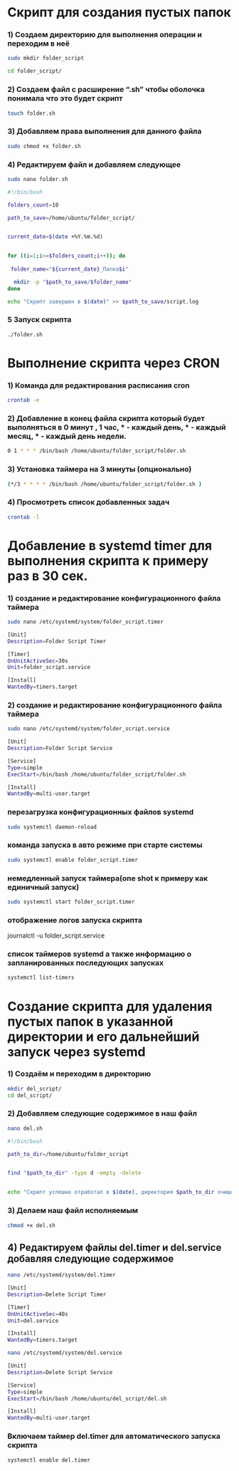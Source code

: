 # Скрипт для создания пустых папок 

### 1) Cоздаем директорию для выполнения операции и переходим в неё
```bash
sudo mkdir folder_script
```
```bash
cd folder_script/ 
```
### 2) Cоздаем файл с расширение “.sh” чтобы оболочка понимала что это будет скрипт
```bash
touch folder.sh
```
### 3) Добавляем права выполнения для данного файла
```bash
sudo chmod +x folder.sh  
```
### 4) Редактируем файл и добавляем следующее
```bash
sudo nano folder.sh 
```
```bash
#!/bin/bash  

folders_count=10

path_to_save=/home/ubuntu/folder_script/


current_date=$(date +%Y.%m.%d)


for ((i=1;i<=$folders_count;i++)); do
 
 folder_name="${current_date}_Папка$i"

  mkdir -p "$path_to_save/$folder_name"
done

echo "Скрипт завершен в $(date)" >> $path_to_save/script.log
```



### 5 Запуск скрипта 
```bash
./folder.sh 
```

# Выполнение скрипта через CRON

### 1) Команда для редактирования расписания cron
```bash
crontab -e 
```
### 2) Добавление в конец файла скрипта который будет выполняться в 0 минут , 1 час, * - каждый день, * - каждый месяц, * - каждый день недели.
```bash
0 1 * * * /bin/bash /home/ubuntu/folder_script/folder.sh 
```
### 3) Установка таймера на 3 минуты (опционально)
```bash
(*/3 * * * * /bin/bash /home/ubuntu/folder_script/folder.sh ) 
```
### 4) Просмотреть список добавленных задач
```bash
crontab -l
```




# Добавление в systemd timer для выполнения скрипта к примеру раз в 30 сек.
### 1) создание и редактирование конфигурационного файла таймера
 ```bash
 sudo nano /etc/systemd/system/folder_script.timer 
```
```bash
[Unit]
Description=Folder Script Timer

[Timer]  
OnUnitActiveSec=30s 
Unit=folder_script.service  

[Install]  
WantedBy=timers.target  
```
### 2) создание и редактирование конфигурационного файла таймера
 ```bash
 sudo nano /etc/systemd/system/folder_script.service
 ```
 
```bash
[Unit]
Description=Folder Script Service 

[Service]  
Type=simple  
ExecStart=/bin/bash /home/ubuntu/folder_script/folder.sh 

[Install]
WantedBy=multi-user.target 
```

 ### перезагрузка конфигурационных файлов systemd
 ```bash
 sudo systemctl daemon-reload 
 ```
 ### команда запуска в авто режиме при старте системы
 ```bash
 sudo systemctl enable folder_script.timer
 ```
 ### немедленный запуск таймера(one shot к примеру как единичный запуск)
 ```bash
 sudo systemctl start folder_script.timer 
 ```
 ### отображение логов запуска скрипта
 journalctl -u folder_script.service 
 ### список таймеров systemd а также информацию о запланированных последующих запусках
 ```bash
 systemctl list-timers 
```

# Создание скрипта для удаления пустых папок в указанной директории и его дальнейший запуск через systemd
### 1) Создаём и переходим в директорию
```bash
mkdir del_script/
cd del_script/
```
### 2) Добавляем следующие содержимое в наш файл
```bash
nano del.sh
```
```bash
#!/bin/bash

path_to_dir=/home/ubuntu/folder_script


find "$path_to_dir" -type d -empty -delete


echo "Скрипт успешно отработал в $(date), директория $path_to_dir очищена от пустых папок " >>/home/ubuntu/del_script/del.log
```

### 3) Делаем наш файл исполняемым
```bash
chmod +x del.sh
```
## 4) Редактируем файлы del.timer и del.service добавляя следующие содержимое
```bash
nano /etc/systemd/system/del.timer
```
```bash
[Unit]
Description=Delete Script Timer

[Timer]
OnUnitActiveSec=40s
Unit=del.service

[Install]
WantedBy=timers.target
```

```bash
nano /etc/systemd/system/del.service
```
```bash
[Unit]
Description=Delete Script Service

[Service]
Type=simple
ExecStart=/bin/bash /home/ubuntu/del_script/del.sh

[Install]
WantedBy=multi-user.target
```
### Включаем таймер del.timer для автоматического запуска скрипта
```bash
systemctl enable del.timer
```
